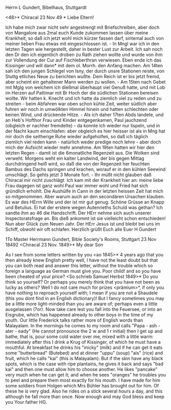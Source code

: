 Herrn L Gundert, Bibelhaus, Stuttgardt

<48>* Chiracal 23 Nov 49
 <Freitag>*
Liebe Eltern!

Ich habe mich zwar nicht sehr angestrengt mit Briefschreiben, aber doch von Mangalore aus 2mal euch Kunde zukommen lassen über meine Krankheit, so daß ich jetzt wohl mich kürzer fassen darf, sintemal auch von meiner lieben Frau etwas mit eingeschlossen ist. - In Mngl war ich in den letzten Tagen wie hergestellt, daher in bester Lust zur Arbeit. Ich sah noch den Dr den ich eigentlich droben zu Rath ziehen wollte und wurde von ihm zur Vollendung der Cur auf Fischleberthran verwiesen. Eben ende ich das Kissinger und will dann* mit dem ol. Morrh. den Anfang machen. Am 14ten sah ich den jungen Schlegel von Isny, der durch unsre Stationen reiste, von Stuttg etliches Neue zu berichten wußte. Dem Reich ist er bis jetzt fremd, aber scheint ein gehaltener Mann werden zu wollen. - Am 15ten nach Gebet mit Mglg von welchem ich dießmal überhaupt viel Genuß hatte, und mit Lob im Herzen auf Pattimar mit Br Hoch der die südlichen Stationen bereisen wollte. Wir hatten k. Knecht und ich hatte da ziemlich viel zu reden und zu streiten - beim Abfahren war oben schon kühle Zeit, weiter südlich aber fuhren wir noch in umwölkten Himmel hinein und hatten schlechten oder keinen Wind, und drückende Hitze. - Als ich daher 17ten Abds landete, und an Heb's Hofthor Frau und Kinder entgegenkamen, Paul jauchzend (obgleich er nachher fremdelte) - da konnte ich wieder nur lispeln, und in der Nacht kaum einschlafen: aber obgleich es hier heisser ist als in Mng hat mir doch die seitherige Ruhe wieder aufgeholfen, so daß ich täglich ziemlich viel reden kann - natürlich weder predige noch lehre - aber doch mich der Aufsicht wieder mehr annehme. Am 19ten hatten wir hier den letzten Regen - damit ist die 6monatliche Regenzeit aus. Die Wolken sind verweht. Morgens weht ein kalter Landwind, der bis gegen Mittag durchdringend heiß wird, so daß die von der Regenzeit her feuchten Bambus des Dachs springen und krachen, worauf er in den kühlen Seewind umschlägt. So gehts jetzt 3 Monate fort. - Ihr müßt nicht glauben daß Chiracal mir nicht zuschlägt. Ich kam mit der Krankheit hier an: meine liebe Frau dagegen ist ganz wohl Paul war immer wohl und Fried hat sich gründlich erhohlt. Die Aushülfe in Cann in der letzten heissen Zeit hat mich so mitgenommen. Aber warum auch an den secondären Ursachen klauben. Es war des HErrn Wille und der ist mir gut genug. Schöne Grüsse an Knapp und Betulius. Ei hat der erstere wegen Autenrieths Schuld was gethan? Ich sandte ihm ao 46 die Handschrift. Der HErr nehme sich auch unserer Inspectoratsfrage an. Bis dieß ankommt ist sie vielleicht schon entschieden! Nun aber Glück zum Neuen Jahr. Der HErr Jesus ist und bleibt bei uns im Schiff, obwohl wir oft schlafen. Herzlich grüßt Euch alle
 Euer
 H Gundert



1To Master Herrmann Gundert, Bible Society's Rooms, Stuttgart 
 23 Nov 18492
 <Chiracal 23 Nov. 1849>*
My dear Son

As I see from some letters written by you <ao 1845>* 4 years ago that you then already knew English pretty well, I have not the least doubt but that you can both read and answer this letter, without the trouble which so foreign a language as German must give you. Poor child! and so you have been cheated of your price? <So schrieb Samuel Herbst 1849>* Do you think so yourself? Or perhaps you merely think that you have not been as lucky as others? Well I do not care much for prizes <prämium>*, if only you have nothing to reproach yourself with; I mean if you are not a Shaudele (this you dont find in an English dictionary)! But I fancy sometimes you may be a little more light-minded than you are aware of; perhaps even a little ausgelassen (?or). Now take care lest you fall into the Feuersee, or into an Eisgrube, which has happened already to other boys in the time of my youth. Our little Frederick talks rather more of English words than Malayalam. In the mornings he comes to my room and calls "Papa - ash - ater - eady" (He cannot pronounce the 2 w and 1 r initial) then I get up and bathe, that is, pour some cold water over me, mixed with a little warm: immediately after this I drink a Krug of Kissinger, of which he must have a mouthful. At breakfast he drinks his "micky" (milk) and if he can get it eats some "butterbread" (Butebed) and at dinner "uppu" (soup) "ais" (rice) and fruit, which he calls "kai" (this is Malayalam). But if the skin have any black spots, which is the case with ripe plantains, he gives it back and says "bad kai" and then one must allow him to choose another. He likes "pancake" very much when he can get it; and when he sees "oranges" he troubles you to peel and prepare them most exactly for his mouth. I have made for him some soldiers from Holgen which Mrs Bühler has brought out for him. Of these he is very glad. Also he rides on a stick several hours a day, and this although he fall more than once. Now enough and may God bless and keep you  Your father HG.

